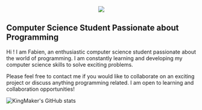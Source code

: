 <center>
  <img src="https://www.crossed-flag-pins.com/animated-flag-gif/gifs/Madagascar_240-animated-flag-gifs.gif" />
</center>
<div width=100% height=100% style="background-image: url('https://www.crossed-flag-pins.com/animated-flag-gif/gifs/Madagascar_240-animated-flag-gifs.gif');">
  
## Computer Science Student Passionate about Programming
Hi ! I am Fabien, an enthusiastic computer science student passionate about the world of programming. I am constantly learning and developing my computer science skills to solve exciting problems.

Please feel free to contact me if you would like to collaborate on an exciting project or discuss anything programming related. I am open to learning and collaboration opportunities!

![KingMaker's GitHub stats](https://github-readme-stats.vercel.app/api?username=fabien-ss&show_icons=true&theme=transparent)

<p><img align="center" src="https://github-readme-stats.vercel.app/api/top-langs?username=fabien-ss&show_icons=true&locale=en&layout=compact" alt="fabien-ss" /></p>
 
</div>
